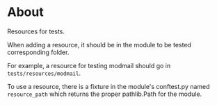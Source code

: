 # About
Resources for tests.

When adding a resource, it should be in the module to be tested corresponding folder.

For example, a resource for testing modmail should go in `tests/resources/modmail`.

To use a resource, there is a fixture in the module's conftest.py named `resource_path` which returns the proper pathlib.Path for the module.
